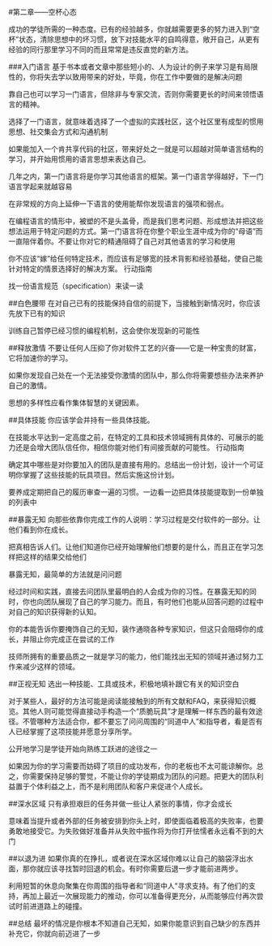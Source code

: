 #第二章——空杯心态

成功的学徒所需的一种态度。已有的经验越多，你就越需要更多的努力进入到“空杯”状态，清除思想中的坏习惯，放下对技能水平的自鸣得意，敞开自己，从更有经验的同行那里学习不同的而且常常是违反直觉的新方法。

###入门语言
基于书本或者文章中那些短小的、人为设计的例子来学习是有局限性的，你将失去学以致用带来的好处，毕竟，你在工作中要做的是解决问题

靠自己也可以学习一门语言，但除非与专家交流，否则你需要更长的时间来领悟语言的精神。

选择了一门语言，就意味着选择了一个虚拟的实践社区，这个社区里有成型的惯用思想、社交集会方式和沟通机制

如果能加入一个肯共享代码的社区，带来好处之一就是可以超越对简单语言结构的学习，并开始用惯用的语言思想来表达自己。

几年之内，第一门语言将是你学习其他语言的框架。第一门语言学得越好，下一门语言学起来就越容易

在非常规的方向上延伸一下语言的使用能帮你发现语言的强项和弱点。

在编程语言的情形中，被塑的不是头盖骨，而是我们思考问题、形成想法并把这些想法运用于特定问题的方式。第一门语言将在你整个职业生涯中成为你的“母语”而一直陪伴着你。不要让你对它的精通阻碍了自己对其他语言的学习和使用

你不应该“嫁”给任何特定技术，而应该有足够宽的技术背影和经验基础，使自己能针对特定的情景选择好的解决方案。
行动指南

找一份语言规范（specification）来读一读


##白色腰带
在对自己已有的技能保持自信的前提下，当接触到新情况时，你应该先放下已有的知识

训练自己暂停已经习惯的编程机制，这会使你发现新的可能性

##释放激情
不要让任何人压抑了你对软件工艺的兴奋——它是一种宝贵的财富，它将加速你的学习。

如果你发现自己处在一个无法接受你激情的团队中，那么你将需要想些办法来养护自己的激情。

思想的多样性应看作集体智慧的关键因素。

##具体技能
你应该学会并持有一些具体技能。

在技能水平达到一定高度之前，在特定的工具和技术领域拥有具体的、可展示的能力还是会增大团队信任你，相信你能对他们有间接贡献的可能性。
行动指南

确定其中哪些是对你要加入的团队是直接有用的。总结出一份计划，设计一个可证明你掌握了这些技能的玩具项目。然后实施这份计划。

要养成定期把自己的履历审查一遍的习惯。一边看一边把具体技能提取到一份单独的列表中

##暴露无知
向那些依靠你完成工作的人说明：学习过程是交付软件的一部分。让他们看到你在成长。

把真相告诉人们。让他们知道你已经开始理解他们想要的是什么，而且正在学习怎样把这样的结果交给他们

暴露无知，最简单的方法就是问问题

经过时间和实践，直接去问团队里最明白的人会成为你的习性。在暴露无知的同时，你也向团队展现了自己的学习能力。而且，有时他们也能从回答问题的过程中对自己的知识获得新的认知。

你的本能告诉你要掩饰自己的无知，装作通晓各种专家知识，但这只会阻碍你的成长，并阻止你完成正在尝试的工作

技师所拥有的重要品质之一就是学习的能力，他们能找出无知的领域并通过努力工作来减少这样的领域。

##正视无知
选出一种技能、工具或技术，积极地填补跟它有关的知识空白

对于某些人，最好的方法可能是阅读能接触到的所有文献和FAQ，来获得知识概览。其他人则可能觉得直接动手构造一个“质脆玩具”才是理解一样东西的最有效途径。不管哪种方法适合你，都不要忘了问问周围的“同道中人”和指导者，看是否有人已经掌握了这项技能并愿意分享所学。

公开地学习是学徒开始向熟练工跃进的途径之一

如果因为你的学习需要而妨碍了项目的成功发布，你的老板也不太可能谅解你。总之，你需要保持足够的警觉，不能让你的学徒期成为团队的问题。把更大的团队利益置于个体利益之上，而不是利用团队和客户来促进个人成长。

##深水区域
只有承担艰巨的任务并做一些让人紧张的事情，你才会成长

意味着当提升或者外部的任务被安排到你头上时，即使面临着极高的失败率，也要勇敢地接受它。为失败做好准备并从失败中振作将为你打开怯懦者永远看不到的大门

##以退为进
如果你真的在挣扎，或者说在深水区域你难以让自己的脑袋浮出水面，那你就应该寻找暂时回退的机会。有时你需要后退一步才能前进两步。

利用短暂的休息向聚集在你周围的指导者和“同道中人”寻求支持。有了他们的支持，再加上最近一次展现能力的推动，你可以准备得更充分，从而能够应付再次尝试时前进道路上的碰撞。

##总结
最坏的情况是你根本不知道自己无知，如果你能意识到自己缺少的东西并补充它，你就向前迈进了一步
